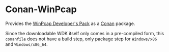 # Conan-WinPcap

Provides the [WinPcap Developer's Pack](https://www.winpcap.org/devel.htm) as a [Conan](https://conan.io/) package.

Since the downloadable WDK itself only comes in a pre-compiled form, this `conanfile` does not have a build step, only package step for `Windows/x86` and `Windows/x86_64`.